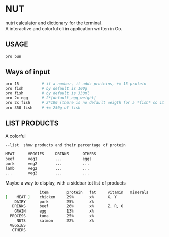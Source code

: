 # NUT

nutri calculator and dictionary for the terminal.  
A interactive and colorful cli in application written in Go.

## USAGE

```sh
pro bun
```

## Ways of input

```sh
pro 15          # if a number, it adds proteins, += 15 protein
pro fish        # by default is 100g
pro fish        # by default is 330ml
pro 2x egg      # 2*[default_egg_weight]
pro 2x fish     # 2*100 (there is no default weigth for a *fish* so it defaults to 100g)
pro 350 fish    # += 250g of fish
```

## LIST PRODUCTS

A colorful 
```sh
--list  show products and their percentage of protein

MEAT      VEGGIES     DRINKS      OTHERS
beef      veg1        ...         eggs
pork      veg2        ...         ...
lamb      veg2        ...         ...
...       veg2        ...         ...
```

Maybe a way to display, with a sidebar tot list of products

```sh
               item        protein   fat     vitamin   minerals
[    MEAT ]    chicken     29%       x%      X, Y
    DAIRY      pork        25%       x%
   DRINKS      beef        26%       x%      Z, R, O
    GRAIN      egg         13%       x%
  PROCESS      tuna        25%       x%
     NUTS      salmon      22%       x%
  VEGGIES
   OTHERS      
```

